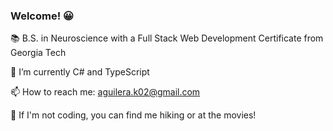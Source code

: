### Welcome! 😀


📚 B.S. in Neuroscience with a Full Stack Web Development Certificate from Georgia Tech

🌱 I’m currently C# and TypeScript

📫 How to reach me: aguilera.k02@gmail.com

🌺 If I'm not coding, you can find me hiking or at the movies!

